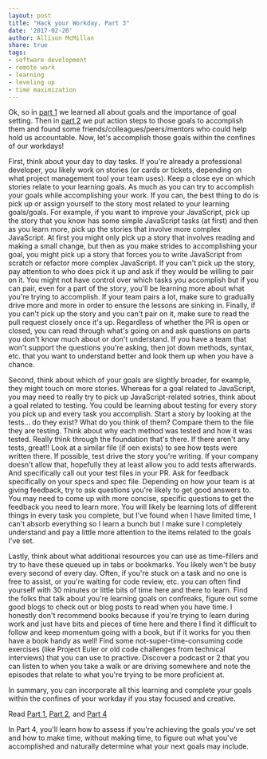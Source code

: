 ```yaml
---
layout: post
title: "Hack your Workday, Part 3"
date: '2017-02-20'
author: Allison McMillan
share: true
tags:
- software development
- remote work
- learning
- leveling up
- time maximization
---
```


Ok, so in [part 1](http://daydreamsinruby.com/hack-your-workday-p1/) we learned all about goals and the importance of goal setting. Then in [part 2](http://daydreamsinruby.com/hack-your-workday-p2/) we put action steps to those goals to accomplish them and found some friends/colleagues/peers/mentors who could help hold us accountable. Now, let's accomplish those goals within the confines of our workdays!

First, think about your day to day tasks. If you're already a professional developer, you likely work on stories (or cards or tickets, depending on what project management tool your team uses). Keep a close eye on which stories relate to your learning goals. As much as you can try to accomplish your goals while accomplishing your work. If you can, the best thing to do is pick up or assign yourself to the story most related to your learning goals/goals. For example, if you want to improve your JavaScript, pick up the story that you know has some simple JavaScript tasks (at first) and then as you learn more, pick up the stories that involve more complex JavaScript. At first you might only pick up a story that involves reading and making a small change, but then as you make strides to accomplishing your goal, you might pick up a story that forces you to write JavaScript from scratch or refactor more complex JavaScript. If you can't pick up the story, pay attention to who does pick it up and ask if they would be willing to pair on it. You might not have control over which tasks you accomplish but if you can pair, even for a part of the story, you'll be learning more about what you're trying to accomplish. If your team pairs a lot, make sure to gradually drive more and more in order to ensure the lessons are sinking in. Finally, if you can't pick up the story and you can't pair on it, make sure to read the pull request closely once it's up. Regardless of whether the PR is open or closed, you can read through what's going on and ask questions on parts you don't know much about or don't understand. If you have a team that won't support the questions you're asking, then jot down methods, syntax, etc. that you want to understand better and look them up when you have a chance.

Second, think about which of your goals are slightly broader, for example, they might touch on more stories. Whereas for a goal related to JavaScript, you may need to really try to pick up JavaScript-related sotries, think about a goal related to testing. You could be learning about testing for every story you pick up and every task you accomplish. Start a story by looking at the tests... do they exist? What do you think of them? Compare them to the file they are testing. Think about why each method was tested and how it was tested. Really think through the foundation that's there. If there aren't any tests, great!! Look at a similar file (if oen exists) to see how tests were written there. If possible, test drive the story you're writing. If your company doesn't allow that, hopefully they at least allow you to add tests afterwards. And specifically call out your test files in your PR. Ask for feedback specifically on your specs and spec file. Depending on how your team is at giving feedback, try to ask questions you're likely to get good answers to. You may need to come up with more concise, specific questions to get the feedback you need to learn more. You will likely be learning lots of different things in every task you complete, but I've found when I have limited time, I can't absorb everything so I learn a bunch but I make sure I completely understand and pay a little more attention to the items related to the goals I've set.

Lastly, think about what additional resources you can use as time-fillers and try to have these queued up in tabs or bookmarks. You likely won't be busy every second of every day. Often, if you're stuck on a task and no one is free to assist, or you're waiting for code review, etc. you can often find yourself with 30 minutes or little bits of time here and there to learn. Find the folks that talk about you're learning goals on confreaks, figure out some good blogs to check out or blog posts to read when you have time. I honestly don't recommend books because if you're trying to learn during work and just have bits and pieces of time here and there I find it difficult to follow and keep momentum going with a book, but if it works for you then have a book handy as well! Find some not-super-time-consuming code exercises (like Project Euler or old code challenges from technical interviews) that you can use to practive. Discover a podcast or 2 that you can listen to when you take a walk or are driving somewhere and note the episodes that relate to what you're trying to be more proficient at.

In summary, you can incorporate all this learning and complete your goals within the confines of your workday if you stay focused and creative.

Read [Part 1](http://daydreamsinruby.com/hack-your-workday-p1/), [Part 2](http://daydreamsinruby.com/hack-your-workday-p2/), and [Part 4](http://daydreamsinruby.com/hack-your-workday-p4/)

In Part 4, you'll learn how to assess if you're achieving the goals you've set and how to make time, without making time, to figure out what you've accomplished and naturally determine what your next goals may include.
